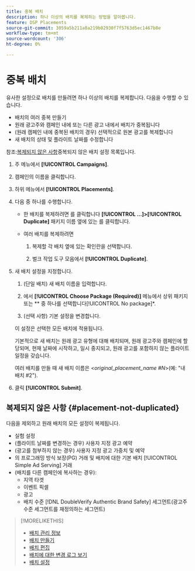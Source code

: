 ```yaml
---
title: 중복 배치
description: 하나 이상의 배치를 복제하는 방법을 알아봅니다.
feature: DSP Placements
source-git-commit: 3059a5b211a8a219b02930f7f5763d5ec1467b8e
workflow-type: tm+mt
source-wordcount: '306'
ht-degree: 0%

---
```


# 중복 배치

<!-- Some placements don't have this option. Clarify which placement types aren't eligible -- is it PG placements, or all placements using private inventory? And anything else? -->

유사한 설정으로 배치를 만들려면 하나 이상의 배치를 복제합니다. 다음을 수행할 수 있습니다.

* 배치의 여러 중복 만들기
* 원래 광고주와 캠페인 내에 또는 다른 광고 내에서 배치가 중복됩니다
* (원래 캠페인 내에 중복된 배치의 경우) 선택적으로 원본 광고를 복제합니다
* 새 배치의 상태 및 플라이트 날짜를 수정합니다

참조:[복제되지 않은 사항](#placement-not-duplicated)중복되지 않은 배치 설정 목록입니다.

1. 주 메뉴에서 **[!UICONTROL Campaigns]**.

1. 캠페인의 이름을 클릭합니다.

1. 하위 메뉴에서 **[!UICONTROL Placements]**.

1. 다음 중 하나를 수행합니다.

   * 한 배치를 복제하려면 를 클릭합니다  **[!UICONTROL ...]>[!UICONTROL Duplicate]** 패키지 이름 옆에 있는 를 클릭합니다.

   * 여러 배치를 복제하려면

      1. 복제할 각 배치 옆에 있는 확인란을 선택합니다.

      1. 벌크 작업 도구 모음에서 **[!UICONTROL Duplicate]**.

1. 새 배치 설정을 지정합니다.

   1. (단일 배치) 새 배치 이름을 입력합니다.

   1. 에서 **[!UICONTROL Choose Package (Required)]** 메뉴에서 상위 패키지 또는 ** 중 하나를 선택합니다[!UICONTROL No package]*.

   1. (선택 사항) 기본 설정을 변경합니다.

   이 설정은 선택한 모든 배치에 적용됩니다.

   기본적으로 새 배치는 원래 광고 유형에 대해 배치되며, 원래 광고주와 캠페인에 할당되며, 현재 날짜에 시작하고, 일시 중지되고, 원래 광고를 포함하지 않는 플라이트 일정을 갖습니다.

   여러 배치를 만들 때 새 배치 이름은 &lt;*original_placement_name #N*>(예: &quot;내 배치 #2&quot;).

1. 클릭 **[!UICONTROL Submit]**.

## 복제되지 않은 사항 {#placement-not-duplicated}

다음을 제외하고 원래 배치의 모든 설정이 복제됩니다.

* 실험 설정
* (플라이트 날짜를 변경하는 경우) 사용자 지정 광고 예약
* (광고를 첨부하지 않는 경우) 사용자 지정 광고 가중치 및 예약
* 의 프로그래밍 방식 보장(PG) 거래 및 배치에 대한 기본 배치 [!UICONTROL Simple Ad Serving] 거래
* (배치를 다른 캠페인에 복사하는 경우):
   * 지역 타겟
   * 이벤트 픽셀
   * 광고
   * 배치 수준 [!DNL DoubleVerify Authentic Brand Safety] 세그먼트(광고주 수준 세그먼트를 재정의하는 세그먼트)

>[!MORELIKETHIS]
>
>* [배치 관리 정보](placement-about.md)
>* [배치 만들기](placement-create.md)
>* [배치 편집](placement-edit.md)
>* [배치에 대한 변경 로그 보기](placement-change-log.md)
>* [배치 설정](placement-settings.md)

